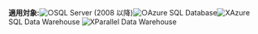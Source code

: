 <Token>**適用対象:**![○](../includes/media/yes.png)SQL Server (2008 以降)![○](../includes/media/yes.png)Azure SQL Database![X](../includes/media/no.png)Azure SQL Data Warehouse ![X](../includes/media/no.png)Parallel Data Warehouse </Token>